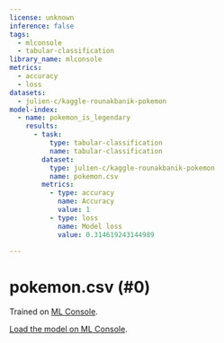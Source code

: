 ```yaml
---
license: unknown
inference: false
tags:
  - mlconsole
  - tabular-classification
library_name: mlconsole
metrics:
  - accuracy
  - loss
datasets:
  - julien-c/kaggle-rounakbanik-pokemon
model-index:
  - name: pokemon_is_legendary
    results:
      - task:
          type: tabular-classification
          name: tabular-classification
        dataset:
          type: julien-c/kaggle-rounakbanik-pokemon
          name: pokemon.csv
        metrics:
          - type: accuracy
            name: Accuracy
            value: 1
          - type: loss
            name: Model loss
            value: 0.314619243144989

---
```


# pokemon.csv (#0)
Trained on [ML Console](https://mlconsole.com).

[Load the model on ML Console](https://mlconsole.com/model/hf/halflings/pokemon_is_legendary).
